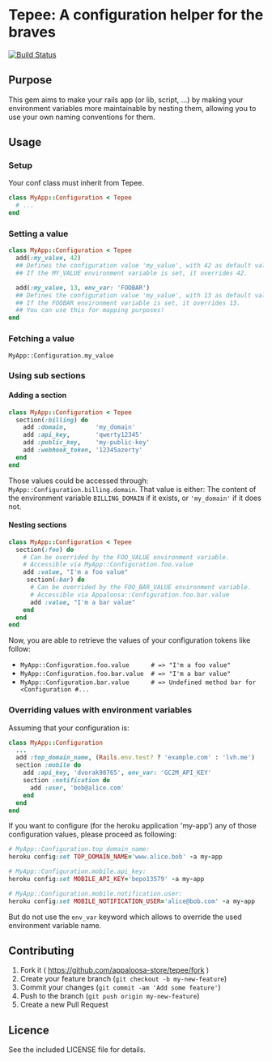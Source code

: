 # Tepee: A configuration helper for the braves

[![Build Status](https://travis-ci.org/appaloosa-store/tepee.svg)](https://travis-ci.org/appaloosa-store/tepee)

## Purpose

This gem aims to make your rails app (or lib, script, ...) by making your environment variables more maintainable by nesting them, allowing you to use your own naming conventions for them.

## Usage

### Setup

Your conf class must inherit from Tepee.

```ruby
class MyApp::Configuration < Tepee
  # ...
end
```

### Setting a value

```ruby
class MyApp::Configuration < Tepee
  add(:my_value, 42)
  ## Defines the configuration value 'my_value', with 42 as default value.
  ## If the MY_VALUE environment variable is set, it overrides 42.

  add(:my_value, 13, env_var: 'FOOBAR')
  ## Defines the configuration value 'my_value', with 13 as default value.
  ## If the FOOBAR environment variable is set, it overrides 13.
  ## You can use this for mapping purposes!
end
```

### Fetching a value

`MyApp::Configuration.my_value`

### Using sub sections

#### Adding a section

```ruby
class MyApp::Configuration < Tepee
  section(:billing) do
    add :domain,        'my_domain'
    add :api_key,       'qwerty12345'
    add :public_key,    'my-public-key'
    add :webhook_token, '12345azerty'
  end
end
```

Those values could be accessed through: `MyApp::Configuration.billing.domain`.
That value is either:
 The content of the environment variable `BILLING_DOMAIN` if it exists, or `'my_domain'` if it does not.

#### Nesting sections

```ruby
class MyApp::Configuration < Tepee
  section(:foo) do
    # Can be overrided by the FOO_VALUE environment variable.
    # Accessible via MyApp::Configuration.foo.value
    add :value, "I'm a foo value"
     section(:bar) do
      # Can be overrided by the FOO_BAR_VALUE environment variable.
      # Accessible via Appaloosa::Configuration.foo.bar.value
      add :value, "I'm a bar value"
    end
  end
end
```

Now, you are able to retrieve the values of your configuration tokens like follow:
* `MyApp::Configuration.foo.value      # => "I'm a foo value"`
* `MyApp::Configuration.foo.bar.value  # => "I'm a bar value"`
* `MyApp::Configuration.bar.value      # => Undefined method bar for <Configuration #...`

### Overriding values with environment variables

Assuming that your configuration is:

```ruby
class MyApp::Configuration
  ...
  add :top_domain_name, (Rails.env.test? ? 'example.com' : 'lvh.me')
  section :mobile do
    add :api_key, 'dvorak98765', env_var: 'GC2M_API_KEY'
    section :notification do
      add :user, 'bob@alice.com'
    end
  end
end
```

If you want to configure (for the heroku application 'my-app') any of those configuration values, please proceed as following:

```ruby
# MyApp::Configuration.top_domain_name:
heroku config:set TOP_DOMAIN_NAME='www.alice.bob' -a my-app

# MyApp::Configuration.mobile.api_key:
heroku config:set MOBILE_API_KEY='bepo13579' -a my-app

# MyApp::Configuration.mobile.notification.user:
heroku config:set MOBILE_NOTIFICATION_USER='alice@bob.com' -a my-app
```

But do not use the `env_var` keyword which allows to override the used environment variable name.

## Contributing

1. Fork it ( https://github.com/appaloosa-store/tepee/fork )
2. Create your feature branch (`git checkout -b my-new-feature`)
3. Commit your changes (`git commit -am 'Add some feature'`)
4. Push to the branch (`git push origin my-new-feature`)
5. Create a new Pull Request

## Licence

See the included LICENSE file for details.
